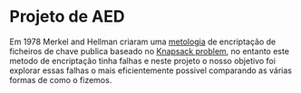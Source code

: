 # Projeto de AED

 Em 1978 Merkel and Hellman criaram uma [metologia](https://en.wikipedia.org/wiki/Merkle%E2%80%93Hellman_knapsack_cryptosystem) de encriptação de ficheiros de chave publica baseado no [Knapsack problem](https://en.wikipedia.org/wiki/Knapsack_problem), no entanto este metodo de encriptação tinha falhas e neste projeto o nosso objetivo foi explorar essas falhas o mais eficientemente possivel comparando as várias formas de como o fizemos. 



